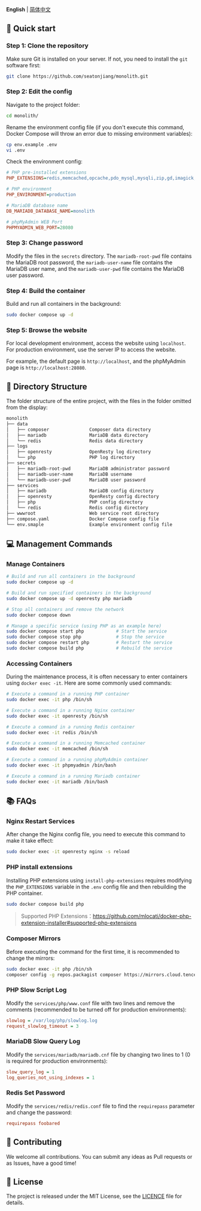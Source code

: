 **English** | [简体中文](README.zh-CN.md)

## 🚀 Quick start

### Step 1: Clone the repository

Make sure Git is installed on your server. If not, you need to install the `git` software first:

```bash
git clone https://github.com/seatonjiang/monolith.git
```

### Step 2: Edit the config

Navigate to the project folder:

```bash
cd monolith/
```

Rename the environment config file (if you don't execute this command, Docker Compose will throw an error due to missing environment variables):

```bash
cp env.example .env
vi .env
```

Check the environment config:

```ini
# PHP pre-installed extensions
PHP_EXTENSIONS=redis,memcached,opcache,pdo_mysql,mysqli,zip,gd,imagick,bz2,exif,bcmath,intl,mcrypt,ioncube_loader

# PHP environment
PHP_ENVIRONMENT=production

# MariaDB database name
DB_MARIADB_DATABASE_NAME=monolith

# phpMyAdmin WEB Port
PHPMYADMIN_WEB_PORT=28080
```

### Step 3: Change password

Modify the files in the `secrets` directory. The `mariadb-root-pwd` file contains the MariaDB root password, the `mariadb-user-name` file contains the MariaDB user name, and the `mariadb-user-pwd` file contains the MariaDB user password.

### Step 4: Build the container

Build and run all containers in the background:

```bash
sudo docker compose up -d
```

### Step 5: Browse the website

For local development environment, access the website using `localhost`. For production environment, use the server IP to access the website.

For example, the default page is `http://localhost`, and the phpMyAdmin page is `http://localhost:28080`.

## 📂 Directory Structure

The folder structure of the entire project, with the files in the folder omitted from the display:

```bash
monolith
├── data
│   ├── composer               Composer data directory
│   ├── mariadb                MariaDB data directory
│   └── redis                  Redis data directory
├── logs
│   ├── openresty              OpenResty log directory
│   └── php                    PHP log directory
├── secrets
│   ├── mariadb-root-pwd       MariaDB administrator password
│   ├── mariadb-user-name      MariaDB username
│   └── mariadb-user-pwd       MariaDB user password
├── services
│   ├── mariadb                MariaDB config directory
│   ├── openresty              OpenResty config directory
│   ├── php                    PHP config directory
│   └── redis                  Redis config directory
├── wwwroot                    Web service root directory
├── compose.yaml               Docker Compose config file
└── env.smaple                 Example environment config file
```

## 💻 Management Commands

### Manage Containers

```bash
# Build and run all containers in the background
sudo docker compose up -d

# Build and run specified containers in the background
sudo docker compose up -d openresty php mariadb

# Stop all containers and remove the network
sudo docker compose down

# Manage a specific service (using PHP as an example here)
sudo docker compose start php            # Start the service
sudo docker compose stop php             # Stop the service
sudo docker compose restart php          # Restart the service
sudo docker compose build php            # Rebuild the service
```

### Accessing Containers

During the maintenance process, it is often necessary to enter containers using `docker exec -it`. Here are some commonly used commands:

```bash
# Execute a command in a running PHP container
sudo docker exec -it php /bin/sh

# Execute a command in a running Nginx container
sudo docker exec -it openresty /bin/sh

# Execute a command in a running Redis container
sudo docker exec -it redis /bin/sh

# Execute a command in a running Memcached container
sudo docker exec -it memcached /bin/sh

# Execute a command in a running phpMyAdmin container
sudo docker exec -it phpmyadmin /bin/bash

# Execute a command in a running Mariadb container
sudo docker exec -it mariadb /bin/bash
```

## 📚 FAQs

### Nginx Restart Services

After change the Nginx config file, you need to execute this command to make it take effect:

```bash
sudo docker exec -it openresty nginx -s reload
```

### PHP install extensions

Installing PHP extensions using `install-php-extensions` requires modifying the `PHP_EXTENSIONS` variable in the `.env` config file and then rebuilding the PHP container.

```bash
sudo docker compose build php
```

> Supported PHP Extensions：https://github.com/mlocati/docker-php-extension-installer#supported-php-extensions

### Composer Mirrors

Before executing the command for the first time, it is recommended to change the mirrors:

```bash
sudo docker exec -it php /bin/sh
composer config -g repos.packagist composer https://mirrors.cloud.tencent.com/composer/
```

### PHP Slow Script Log

Modify the `services/php/www.conf` file with two lines and remove the comments (recommended to be turned off for production environments):

```ini
slowlog = /var/log/php/slowlog.log
request_slowlog_timeout = 3
```

### MariaDB Slow Query Log

Modify the `services/mariadb/mariadb.cnf` file by changing two lines to 1 (0 is required for production environments):

```ini
slow_query_log = 1
log_queries_not_using_indexes = 1
```

### Redis Set Password

Modify the `services/redis/redis.conf` file to find the `requirepass` parameter and change the password:

```ini
requirepass foobared
```

## 🤝 Contributing

We welcome all contributions. You can submit any ideas as Pull requests or as Issues, have a good time!

## 📃 License

The project is released under the MIT License, see the [LICENCE](https://github.com/seatonjiang/monolith/blob/main/LICENSE) file for details.
